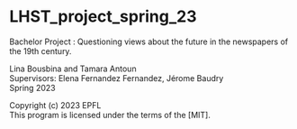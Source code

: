 # LHST_project_spring_23
Bachelor Project : Questioning views about the future in the newspapers of the 19th century.

Lina Bousbina and Tamara Antoun <br>
Supervisors: Elena Fernandez Fernandez, Jérome Baudry <br>
Spring 2023<br>



     
  Copyright (c) 2023 EPFL    <br>
  This program is licensed under the terms of the [MIT]. 

